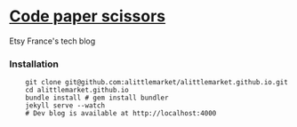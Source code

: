 # [Code paper scissors](http://codepaperscissors.com)

Etsy France's tech blog

### Installation 

```shell
    git clone git@github.com:alittlemarket/alittlemarket.github.io.git
    cd alittlemarket.github.io
    bundle install # gem install bundler
    jekyll serve --watch
    # Dev blog is available at http://localhost:4000
```
